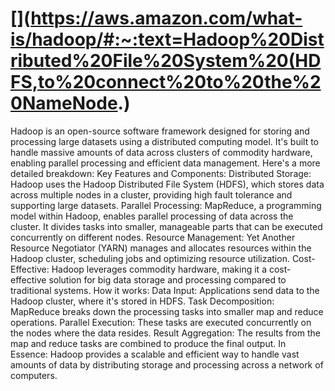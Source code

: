 # **[](<https://aws.amazon.com/what-is/hadoop/#:~:text=Hadoop%20Distributed%20File%20System%20(HDFS,to%20connect%20to%20the%20NameNode>.)**

Hadoop is an open-source software framework designed for storing and processing large datasets using a distributed computing model. It's built to handle massive amounts of data across clusters of commodity hardware, enabling parallel processing and efficient data management.
Here's a more detailed breakdown:
Key Features and Components:
Distributed Storage:
Hadoop uses the Hadoop Distributed File System (HDFS), which stores data across multiple nodes in a cluster, providing high fault tolerance and supporting large datasets.
Parallel Processing:
MapReduce, a programming model within Hadoop, enables parallel processing of data across the cluster. It divides tasks into smaller, manageable parts that can be executed concurrently on different nodes.
Resource Management:
Yet Another Resource Negotiator (YARN) manages and allocates resources within the Hadoop cluster, scheduling jobs and optimizing resource utilization.
Cost-Effective:
Hadoop leverages commodity hardware, making it a cost-effective solution for big data storage and processing compared to traditional systems.
How it works:
Data Input: Applications send data to the Hadoop cluster, where it's stored in HDFS.
Task Decomposition: MapReduce breaks down the processing tasks into smaller map and reduce operations.
Parallel Execution: These tasks are executed concurrently on the nodes where the data resides.
Result Aggregation: The results from the map and reduce tasks are combined to produce the final output.
In Essence: Hadoop provides a scalable and efficient way to handle vast amounts of data by distributing storage and processing across a network of computers.
